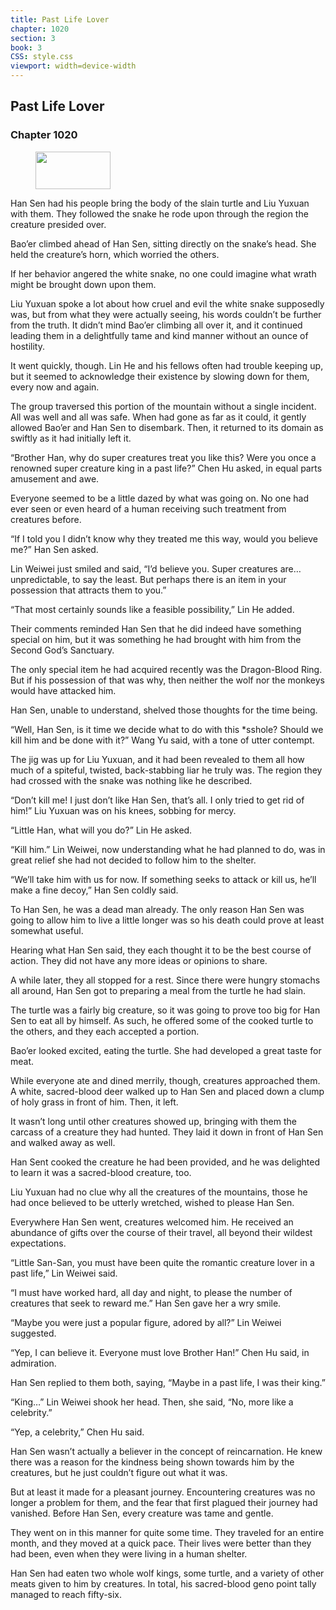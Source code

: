 ```yaml
---
title: Past Life Lover
chapter: 1020
section: 3
book: 3
CSS: style.css
viewport: width=device-width
---
```


## Past Life Lover

### Chapter 1020

<figure>
	<img src="../Images/gem.gif" alt="" id="gem" width="120" height="60" />
</figure>

Han Sen had his people bring the body of the slain turtle and Liu Yuxuan with them. They followed the snake he rode upon through the region the creature presided over.

Bao’er climbed ahead of Han Sen, sitting directly on the snake’s head. She held the creature’s horn, which worried the others.

If her behavior angered the white snake, no one could imagine what wrath might be brought down upon them.

Liu Yuxuan spoke a lot about how cruel and evil the white snake supposedly was, but from what they were actually seeing, his words couldn’t be further from the truth. It didn’t mind Bao’er climbing all over it, and it continued leading them in a delightfully tame and kind manner without an ounce of hostility.

It went quickly, though. Lin He and his fellows often had trouble keeping up, but it seemed to acknowledge their existence by slowing down for them, every now and again.

The group traversed this portion of the mountain without a single incident. All was well and all was safe. When had gone as far as it could, it gently allowed Bao’er and Han Sen to disembark. Then, it returned to its domain as swiftly as it had initially left it.

“Brother Han, why do super creatures treat you like this? Were you once a renowned super creature king in a past life?” Chen Hu asked, in equal parts amusement and awe.

Everyone seemed to be a little dazed by what was going on. No one had ever seen or even heard of a human receiving such treatment from creatures before.

“If I told you I didn’t know why they treated me this way, would you believe me?” Han Sen asked.

Lin Weiwei just smiled and said, “I’d believe you. Super creatures are… unpredictable, to say the least. But perhaps there is an item in your possession that attracts them to you.”

“That most certainly sounds like a feasible possibility,” Lin He added.

Their comments reminded Han Sen that he did indeed have something special on him, but it was something he had brought with him from the Second God’s Sanctuary.

The only special item he had acquired recently was the Dragon-Blood Ring. But if his possession of that was why, then neither the wolf nor the monkeys would have attacked him.

Han Sen, unable to understand, shelved those thoughts for the time being.

“Well, Han Sen, is it time we decide what to do with this *sshole? Should we kill him and be done with it?” Wang Yu said, with a tone of utter contempt.

The jig was up for Liu Yuxuan, and it had been revealed to them all how much of a spiteful, twisted, back-stabbing liar he truly was. The region they had crossed with the snake was nothing like he described.

“Don’t kill me! I just don’t like Han Sen, that’s all. I only tried to get rid of him!” Liu Yuxuan was on his knees, sobbing for mercy.

“Little Han, what will you do?” Lin He asked.

“Kill him.” Lin Weiwei, now understanding what he had planned to do, was in great relief she had not decided to follow him to the shelter.

“We’ll take him with us for now. If something seeks to attack or kill us, he’ll make a fine decoy,” Han Sen coldly said.

To Han Sen, he was a dead man already. The only reason Han Sen was going to allow him to live a little longer was so his death could prove at least somewhat useful.

Hearing what Han Sen said, they each thought it to be the best course of action. They did not have any more ideas or opinions to share.

A while later, they all stopped for a rest. Since there were hungry stomachs all around, Han Sen got to preparing a meal from the turtle he had slain.

The turtle was a fairly big creature, so it was going to prove too big for Han Sen to eat all by himself. As such, he offered some of the cooked turtle to the others, and they each accepted a portion.

Bao’er looked excited, eating the turtle. She had developed a great taste for meat.

While everyone ate and dined merrily, though, creatures approached them. A white, sacred-blood deer walked up to Han Sen and placed down a clump of holy grass in front of him. Then, it left.

It wasn’t long until other creatures showed up, bringing with them the carcass of a creature they had hunted. They laid it down in front of Han Sen and walked away as well.

Han Sent cooked the creature he had been provided, and he was delighted to learn it was a sacred-blood creature, too.

Liu Yuxuan had no clue why all the creatures of the mountains, those he had once believed to be utterly wretched, wished to please Han Sen.

Everywhere Han Sen went, creatures welcomed him. He received an abundance of gifts over the course of their travel, all beyond their wildest expectations.

“Little San-San, you must have been quite the romantic creature lover in a past life,” Lin Weiwei said.

“I must have worked hard, all day and night, to please the number of creatures that seek to reward me.” Han Sen gave her a wry smile.

“Maybe you were just a popular figure, adored by all?” Lin Weiwei suggested.

“Yep, I can believe it. Everyone must love Brother Han!” Chen Hu said, in admiration.

Han Sen replied to them both, saying, “Maybe in a past life, I was their king.”

“King…” Lin Weiwei shook her head. Then, she said, “No, more like a celebrity.”

“Yep, a celebrity,” Chen Hu said.

Han Sen wasn’t actually a believer in the concept of reincarnation. He knew there was a reason for the kindness being shown towards him by the creatures, but he just couldn’t figure out what it was.

But at least it made for a pleasant journey. Encountering creatures was no longer a problem for them, and the fear that first plagued their journey had vanished. Before Han Sen, every creature was tame and gentle.

They went on in this manner for quite some time. They traveled for an entire month, and they moved at a quick pace. Their lives were better than they had been, even when they were living in a human shelter.

Han Sen had eaten two whole wolf kings, some turtle, and a variety of other meats given to him by creatures. In total, his sacred-blood geno point tally managed to reach fifty-six.